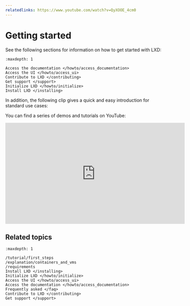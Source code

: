 ```yaml
---
relatedlinks: https://www.youtube.com/watch?v=QyXOOE_4cm0
---
```


# Getting started

See the following sections for information on how to get started with LXD:

```{toctree}
:maxdepth: 1

Access the documentation </howto/access_documentation>
Access the UI </howto/access_ui>
Contribute to LXD </contributing>
Get support </support>
Initialize LXD </howto/initialize>
Install LXD </installing>
```

In addition, the following clip gives a quick and easy introduction for standard use cases:

<div>
 <script id="asciicast-226224" src="https://asciinema.org/a/226224.js" async></script>
</div>

You can find a series of demos and tutorials on YouTube:

<iframe width="560" height="315" src="https://www.youtube.com/embed/videoseries?list=PLddduKsl-KEhleT9VTR4hbtlNdtMr6cFd" title="YouTube video player" frameborder="0" allow="accelerometer; autoplay; clipboard-write; encrypted-media; gyroscope; picture-in-picture" allowfullscreen></iframe>

## Related topics

```{toctree}
:maxdepth: 1

/tutorial/first_steps
/explanation/containers_and_vms
/requirements
Install LXD </installing>
Initialize LXD </howto/initialize>
Access the UI </howto/access_ui>
Access the documentation </howto/access_documentation>
Frequently asked </faq>
Contribute to LXD </contributing>
Get support </support>
```
